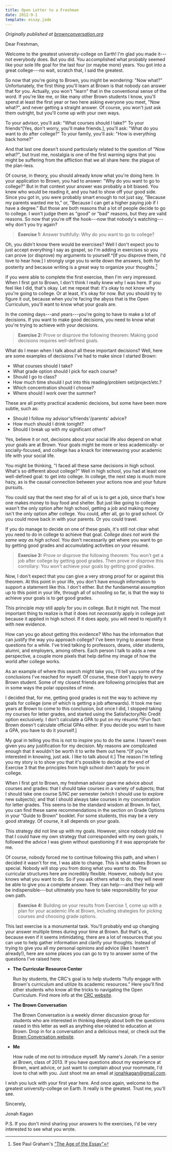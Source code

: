 ```yaml
---
title: Open Letter to a Freshman
date: 2012-9-1
template: essay.jade
---
```


*Originally published at [brownconversation.org](http://www.brownconversation.org)*

Dear Freshman,

Welcome to the greatest university-college on Earth! I'm glad you made
it---not everybody does. But you did. You accomplished what probably
seemed like your sole life goal for the last four (or maybe more)
years. You got into a great college---no wait, scratch that, I said
the greatest.

So now that you're going to Brown, you might be wondering: "Now what?"
Unfortunately, the first thing you'll learn at Brown is that nobody
can answer that for you. Actually, you won't "learn" that in the
conventional sense of the word. If you're like me, or like many other
Brown students I know, you'll spend at least the first year or two
here asking everyone you meet, "Now what?", and never getting a
straight answer. Of course, you won't just ask them outright, but
you'll come up with your own ways.

To your advisor, you'll ask: "What courses should I take?" To your
friends^[Yes, don't worry, you'll make friends.], you'll ask: "What do
you want to do after college?" To your family, you'll ask: "How is
everything back home?"

And that last one doesn't sound particularly related to the question
of "Now what?", but trust me, nostalgia is one of the first warning
signs that you might be suffering from the affliction that we all
share here: the plague of the plan-less.

Of course, in theory, you should already know what you're doing here.
In your application to Brown, you had to answer: "Why do you want to
go to college?" But in that context your answer was probably a bit
biased. You knew who would be reading it, and you had to show off your
good side. Since you got in, you were probably smart enough to not
just say, "Because my parents wanted me to," or, "Because I can get a
higher paying job if I have a degree." But those are both reasons that
a lot of people decide to go to college. I won't judge them as "good"
or "bad" reasons, but they are valid reasons. So now that you're off
the hook---now that nobody's watching---why don't you try again?

> **Exercise 1:**
> Answer truthfully: Why do you want to go to college?

Oh, you didn't know there would be exercises? Well I don't expect you
to just accept everything I say as gospel, so I'm adding in exercises
so you can prove (or disprove) my arguments to yourself.^[If you
disprove them, I'd love to hear how.] I strongly urge you to write
down the answers, both for posterity and because writing is a great
way to organize your thoughts.[^pg]

[^pg]: See Paul Graham's ["The Age of the Essay"](http://www.paulgraham.com/essay.html)

If you were able to complete the first exercise, then I'm very
impressed. When I first got to Brown, I don't think I really knew why
I was here. If you feel like I did, that's okay. Let me repeat that:
it's okay to not know why you're going to college. Or at least, it's
okay for now. But you should try to figure it out, because when you're
facing the abyss that is the Open Curriculum, you'll want to know what
your goals are.

In the coming days---and years---you're going to have to make a lot of
decisions. If you want to make good decisions, you need to know what
you're trying to achieve with your decisions.

> **Exercise 2:**
> Prove or disprove the following theorem: Making good decisions requires
> well-defined goals.

What do I mean when I talk about all these important decisions? Well,
here are some examples of decisions I've had to make since I started
Brown:

- What courses should I take?
- What grade option should I pick for each course?
- Should I go to class?
- How much time should I put into this reading/problem
  set/project/etc.?
- Which concentration should I choose?
- Where should I work over the summer?

These are all pretty practical academic decisions, but some have been
more subtle, such as:

- Should I follow my advisor's/friends'/parents' advice?
- How much should I drink tonight?
- Should I break up with my significant other?

Yes, believe it or not, decisions about your social life also depend
on what your goals are at Brown. Your goals might be more or less
academically- or socially-focused, and college has a knack for
interweaving your academic life with your social life.

You might be thinking, "I faced all these same decisions in high
school. What's so different about college?" Well in high school, you
had at least one well-defined goal: to get into college. In college,
the next step is much more hazy, as is the causal connection between
your actions now and your future pursuits.

You could say that the next step for all of us is to get a job, since
that's how one makes money to buy food and shelter. But just like
going to college wasn't the only option after high school, getting a
job and making money isn't the only option after college. You could,
after all, go to grad school. Or you could move back in with your
parents. Or you could travel.

If you do manage to decide on one of these goals, it's still not clear
what you need to do in college to achieve that goal. *College does not
work the same way as high school*. You don't necessarily get where you
want to go by getting good grades and accumulating activities on your
résumé.

> **Exercise 3:**
> Prove or disprove the following theorem: You won't get a job after college by
> getting good grades. Then prove or disprove this corrollary: You won't
> achieve your goals by getting good grades.

Now, I don't expect that you can give a very strong proof for or
against this theorem. At this point in your life, you don't have
enough information to support a statement like this. I don't either.
But *the* fundamental assumption up to this point in your life,
through all of schooling so far, is that the way to achieve your goals
is to get good grades.

This principle *may* still apply for you in college. But it might not.
The most important thing to realize is that it does not *necessarily*
apply in college just because it applied in high school. If it does
apply, you will need to rejustify it with new evidence.

How can you go about getting this evidence? Who has the information
that can justify the way you approach college? I've been trying to
answer these questions for a while. I've tried talking to professors,
deans, older students, alumni, and employers, among others. Each
person I talk to adds a new perspective, a couple more pixels that
help define my image of how the world after college works.

As an example of where this search might take you, I'll tell you some
of the conclusions I've reached for myself. Of course, these don't
apply to every Brown student. Some of my closest friends are following
principles that are in some ways the polar opposites of mine.

I decided that, for me, getting good grades is not the way to achieve
my goals for college (one of which is getting a job afterwards). It
took me two years at Brown to come to this conclusion, but once I did,
I stopped taking my courses for letter grades, and started using the
Satisfactory/No Credit option exclusively. I don't calculate a GPA to
put on my résumé.^[Fun fact: Brown doesn't calculate official GPAs
either. If you decide you want to have a GPA, you have to do it
yourself.]

My goal in telling you this is not to inspire you to do the same. I
haven't even given you any justification for my decision. My reasons
are complicated enough that it wouldn't be worth it to write them out
here.^[If you're interested in knowing, just ask. I like to talk
about it.] The reason I'm telling you my story is to show you
that it's possible to decide at the end of Exercise 3 that the
principles from high school don't apply for you in college.

When I first got to Brown, my freshman advisor gave me advice about
courses and grades: that I should take courses in a variety of
subjects; that I should take one course S/NC per semester (which I
should use to explore new subjects); and that I should always take
courses in my concentration for letter grades. This seems to be the
standard wisdom at Brown. In fact, you can find these same
recommendations in the section on Grade Options in your "Guide to
Brown" booklet. For some students, this may be a very good strategy.
Of course, it all depends on your goals.

This strategy did not line up with my goals. However, since
nobody told me that I could have my own strategy that corresponded
with my own goals, I followed the advice I was given without
questioning if it was appropriate for me.

Of course, nobody forced me to continue following this path, and when
I decided it wasn't for me, I was able to change. This is what makes
Brown so special. Nobody will stop you from doing what you want to do.
The curricular structures here are incredibly flexible. However,
nobody but you knows what you want to do. So if you ask others what to
do, they will never be able to give you a complete answer. They can
help---and their help will be indispensible---but ultimately you have
to take responsibility for your own path.

> **Exercise 4:**
> Building on your results from Exercise 1, come up with a plan for your
> academic life at Brown, including strategies for picking courses and choosing
> grade options.

This last exercise is a monumental task. You'll probably end up
changing your answer multiple times during your time at Brown. But
that's ok, because even if it seems intimidating, there are a lot of
resources that you can use to help gather information and clarify your
thoughts. Instead of trying to give you all my personal opinions and
advice (like I haven't already!), here are some places you can go to
try to answer some of the questions I've raised here:

- **The Curricular Resource Center**

    Run by students, the CRC's goal is
    to help students "fully engage with Brown's curriculum and utilize its
    academic resources." Here you'll find other students who know all the
    tricks to navigating the Open Curriculum. Find more info at the
    [CRC website](http://brown.edu/academics/college/advising/curricular-resource-center/).

- **The Brown Conversation**

    The Brown Conversation is a weekly dinner
    discussion group for students who are interested in thinking deeply
    about both the questions raised in this letter as well as anything
    else related to education at Brown. Drop in for a conversation and a
    delicious meal, or check out the [Brown Conversation website](http://brownconversation.org).

- **Me**

    How rude of me not to introduce myself. My name's Jonah. I'm a
    senior at Brown, class of 2013. If you have questions about my
    experience at Brown, want advice, or just want to complain about your
    roommate, I'd love to chat with you. Just shoot me an email at
    <a href="mailto:jonahkagan@gmail.com">jonahkagan@gmail.com</a>.

I wish you luck with your first year here. And once again, welcome to
the greatest university-college on Earth. It really is the greatest.
Trust me, you'll see.

Sincerely,

Jonah Kagan

P.S. If you don't mind sharing your answers to the exercises, I'd be
very interested to see what you wrote.
